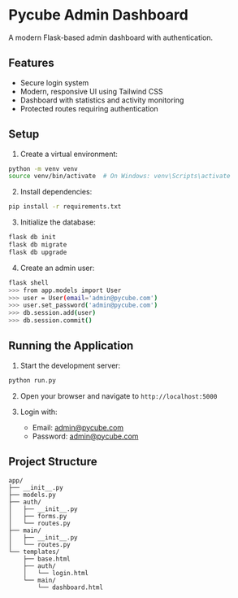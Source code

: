 # Pycube Admin Dashboard

A modern Flask-based admin dashboard with authentication.

## Features

- Secure login system
- Modern, responsive UI using Tailwind CSS
- Dashboard with statistics and activity monitoring
- Protected routes requiring authentication

## Setup

1. Create a virtual environment:
```bash
python -m venv venv
source venv/bin/activate  # On Windows: venv\Scripts\activate
```

2. Install dependencies:
```bash
pip install -r requirements.txt
```

3. Initialize the database:
```bash
flask db init
flask db migrate
flask db upgrade
```

4. Create an admin user:
```bash
flask shell
>>> from app.models import User
>>> user = User(email='admin@pycube.com')
>>> user.set_password('admin@pycube.com')
>>> db.session.add(user)
>>> db.session.commit()
```

## Running the Application

1. Start the development server:
```bash
python run.py
```

2. Open your browser and navigate to `http://localhost:5000`

3. Login with:
   - Email: admin@pycube.com
   - Password: admin@pycube.com

## Project Structure

```
app/
├── __init__.py
├── models.py
├── auth/
│   ├── __init__.py
│   ├── forms.py
│   └── routes.py
├── main/
│   ├── __init__.py
│   └── routes.py
└── templates/
    ├── base.html
    ├── auth/
    │   └── login.html
    └── main/
        └── dashboard.html
``` 